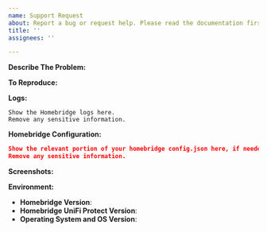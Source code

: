 ```yaml
---
name: Support Request
about: Report a bug or request help. Please read the documentation first, especially the Feature Options and Troubleshooting pages before creating a support request.
title: ''
assignees: ''

---
```


<!-- You must use the issue template below. -->
<!-- Please ensure you read the documentation before creating a support request, especially the Troubleshooting page. -->

**Describe The Problem:**
<!-- A clear and concise description of what the bug is. -->

**To Reproduce:**
<!-- Steps to reproduce the behavior. -->

**Logs:**
<!-- In order to be helpful, include the relevant logs from Homebridge, if applicable. -->

```
Show the Homebridge logs here.
Remove any sensitive information.
```

**Homebridge Configuration:**

```json
Show the relevant portion of your homebridge config.json here, if needed.
Remove any sensitive information.
```

**Screenshots:**
<!-- If applicable, add screenshots to help explain your problem. -->

**Environment:**

* **Homebridge Version**: <!-- homebridge -V -->
* **Homebridge UniFi Protect Version**:
* **Operating System and OS Version**: <!-- Raspbian / Ubuntu / Debian / Windows / macOS / Docker -->


<!-- Click the "Preview" tab before you submit to ensure the formatting is correct. -->

